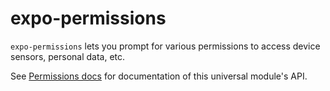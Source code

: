 # expo-permissions

`expo-permissions` lets you prompt for various permissions to access device sensors, personal data, etc.

See [Permissions docs](https://docs.expo.io/versions/latest/sdk/permissions) for documentation of this universal module's API.
